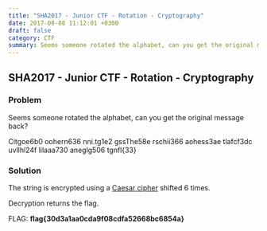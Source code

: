 ```yaml
---
title: "SHA2017 - Junior CTF - Rotation - Cryptography"
date: 2017-08-08 11:12:01 +0300
draft: false
category: CTF
summary: Seems someone rotated the alphabet, can you get the original message back?
---
```

## SHA2017 - Junior CTF - Rotation - Cryptography
### Problem

Seems someone rotated the alphabet, can you get the original message back?

Citgoe6b0 oohern636 nni.tg1e2 gssThe58e rschii366 aohess3ae tlafcf3dc uvllhl24f lilaaa730 aneglg506 tgnfl{33}

### Solution

The string is encrypted using a [Caesar cipher](https://en.wikipedia.org/wiki/Caesar_cipher) shifted 6 times.

Decryption returns the flag.

FLAG: __flag{30d3a1aa0cda9f08cdfa52668bc6854a}__
